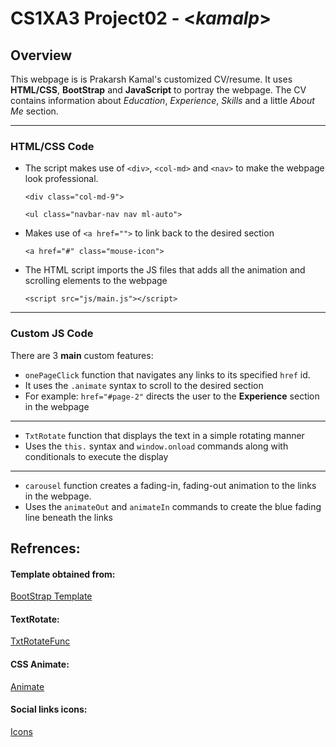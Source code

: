 # CS1XA3 Project02 - <*kamalp*>


## Overview
This webpage is is Prakarsh Kamal's customized CV/resume. It uses **HTML/CSS**, **BootStrap** and **JavaScript** to portray the webpage. The CV contains information about *Education*, *Experience*, *Skills* and a little *About Me* section.

--------------------------------------------------------------------

### HTML/CSS Code
* The script makes use of `<div>`, `<col-md>` and `<nav>` to make the webpage look professional.

    ```
    <div class="col-md-9">

    <ul class="navbar-nav nav ml-auto">
    ```

* Makes use of `<a href="">` to link back to the desired section
    ```
    <a href="#" class="mouse-icon">
    ```

* The HTML script imports the JS files that adds all the animation and scrolling elements to the webpage

    ```
    <script src="js/main.js"></script>
    ```
--------------------------------------------------------------------

### Custom JS Code
 There are 3 **main** custom features:

  * `onePageClick` function that navigates any links to its specified `href` id.
  * It uses the `.animate` syntax to scroll to the desired section
  * For example: `href="#page-2"` directs the user to the 
    **Experience** section in the webpage

--------------------------------------------------------------------

* `TxtRotate` function that displays the text in a simple rotating manner
* Uses the `this.` syntax and `window.onload` commands along with conditionals to execute the display

--------------------------------------------------------------------
* `carousel` function creates a fading-in, fading-out animation to the links in the webpage.
* Uses the ```animateOut``` and ```animateIn``` commands to create the blue fading line beneath the links

## Refrences:

#### Template obtained from:
[BootStrap Template](https://uicookies.com/free-bootstrap-resume-templates/)

#### TextRotate: 
[TxtRotateFunc](https://codepen.io/gschier/pen/jkivt)

#### CSS Animate:
[Animate](https://owlcarousel2.github.io/OwlCarousel2/demos/animate.html)

#### Social links icons:
[Icons](https://www.w3schools.com/icons/icons_reference.asp)

